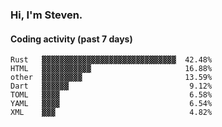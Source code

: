### Hi, I'm Steven.

#### Coding activity (past 7 days)
```
Rust   ▓▓▓▓▓▓▓▓▓▓▓▓▓▓▓▓▓▓▓▓▓▓▓▓▓▓▓▓▓▓  42.48%
HTML   ▓▓▓▓▓▓▓▓▓▓▓                     16.88%
other  ▓▓▓▓▓▓▓▓▓                       13.59%
Dart   ▓▓▓▓▓▓                           9.12%
TOML   ▓▓▓▓                             6.58%
YAML   ▓▓▓▓                             6.54%
XML    ▓▓▓                              4.82%
```
